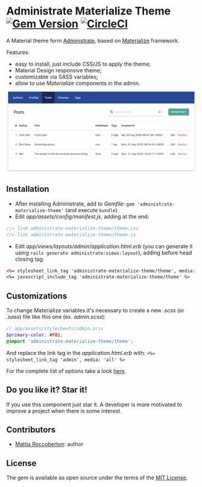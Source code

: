 # Administrate Materialize Theme [![Gem Version](https://badge.fury.io/rb/administrate-materialize-theme.svg)](https://badge.fury.io/rb/administrate-materialize-theme) [![CircleCI](https://circleci.com/gh/blocknotes/administrate-materialize-theme.svg?style=svg)](https://circleci.com/gh/blocknotes/administrate-materialize-theme)
A Material theme form [Administrate](https://github.com/thoughtbot/administrate), based on [Materialize](https://materializecss.com) framework.

Features:
- easy to install, just include CSS/JS to apply the theme;
- Material Design responsive theme;
- customizable via SASS variables;
- allow to use *Materialize* components in the admin.

![screenshot](screenshot.png)

## Installation
- After installing Administrate, add to *Gemfile*: `gem 'administrate-materialize-theme'` (and execute `bundle`)
- Edit *app/assets/config/manifest.js*, adding at the end:

```js
//= link administrate-materialize-theme/theme.css
//= link administrate-materialize-theme/theme.js
```

- Edit *app/views/layouts/admin/application.html.erb* (you can generate it using `rails generate administrate:views:layout`), adding before head closing tag:

```html
<%= stylesheet_link_tag 'administrate-materialize-theme/theme', media: 'all' %>
<%= javascript_include_tag 'administrate-materialize-theme/theme' %>
```

## Customizations
To change Materialize variables it's necessary to create a new *.scss* (or *.sass*) file like this one (ex. *admin.scss*):

```scss
// app/assets/stylesheets/admin.scss
$primary-color: #FB1;
@import 'administrate-materialize-theme/theme';
```

And replace the link tag in the *application.html.erb* with: `<%= stylesheet_link_tag 'admin', media: 'all' %>`

For the complete list of options take a look [here](app/assets/stylesheets/administrate-materialize-theme/components/_variables.scss).

## Do you like it? Star it!
If you use this component just star it. A developer is more motivated to improve a project when there
 is some interest.

## Contributors
- [Mattia Roccoberton](https://blocknot.es/): author

## License
The gem is available as open source under the terms of the [MIT License](https://opensource.org/licenses/MIT).
